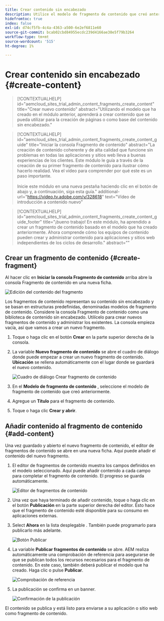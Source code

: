 ```yaml
---
title: Crear contenido sin encabezado
description: Utilice el modelo de fragmento de contenido que creó anteriormente para crear contenido que se pueda usar para la creación de páginas o como base para el contenido sin encabezado.
hidefromtoc: true
index: false
exl-id: d74cf5fb-4c4a-4363-a500-6e2ef6811e60
source-git-commit: bcab02cbd84955ecdc239d4166ae38e5f79b3264
workflow-type: tm+mt
source-wordcount: '515'
ht-degree: 1%

---
```



# Crear contenido sin encabezado {#create-content}

>[!CONTEXTUALHELP]
>id="aemcloud_sites_trial_admin_content_fragments_create_content"
>title="Crear nuevo contenido"
>abstract="Utilizando el modelo que ha creado en el módulo anterior, aprenderá a crear contenido que se pueda utilizar para la creación de páginas o como base del contenido sin encabezado."

>[!CONTEXTUALHELP]
>id="aemcloud_sites_trial_admin_content_fragments_create_content_guide"
>title="Iniciar la consola Fragmento de contenido"
>abstract="La creación de contenido coherente y de alta calidad que funcione sin problemas en todas las aplicaciones y sitios web lleva a buenas experiencias de los clientes. Este módulo le guía a través de la creación de su primer fragmento de contenido para ilustrar cómo hacerlo realidad. Vea el vídeo para comprender por qué este es un paso importante.<br><br>Inicie este módulo en una nueva pestaña haciendo clic en el botón de abajo y, a continuación, siga esta guía."
>additional-url="https://video.tv.adobe.com/v/328618" text="Vídeo de introducción a contenido nuevo"

>[!CONTEXTUALHELP]
>id="aemcloud_sites_trial_admin_content_fragments_create_content_guide_footer"
>title="¡bueno trabajo! En este módulo, ha aprendido a crear un fragmento de contenido basado en el modelo que ha creado anteriormente. Ahora comprende cómo los equipos de contenido pueden crear y administrar contenido para aplicaciones y sitios web independientes de los ciclos de desarrollo."
>abstract=""

## Crear un fragmento de contenido {#create-fragment}

Al hacer clic en **Iniciar la consola Fragmento de contenido** arriba abre la consola Fragmento de contenido en una nueva ficha.

![Edición del contenido del fragmento](assets/create-content/content-fragment-console.png)

Los fragmentos de contenido representan su contenido sin encabezado y se basan en estructuras predefinidas, denominadas modelos de fragmento de contenido. Considere la consola Fragmento de contenido como una biblioteca de contenido sin encabezado. Utilícelo para crear nuevos fragmentos de contenido y administrar los existentes. La consola empieza vacía, así que vamos a crear un nuevo fragmento.

1. Toque o haga clic en el botón **Crear** en la parte superior derecha de la consola.

1. La variable **Nuevo fragmento de contenido** se abre el cuadro de diálogo donde puede empezar a crear un nuevo fragmento de contenido. **Ubicación** se rellena automáticamente con el lugar donde se guardará el nuevo contenido.

   ![Cuadro de diálogo Crear fragmento de contenido](assets/create-content/create-content-fragment.png)

1. En el **Modelo de fragmento de contenido** , seleccione el modelo de fragmento de contenido que creó anteriormente.

1. Agregue un **Título** para el fragmento de contenido.

1. Toque o haga clic **Crear y abrir**.

## Añadir contenido al fragmento de contenido {#add-content}

Una vez guardado y abierto el nuevo fragmento de contenido, el editor de fragmentos de contenido se abre en una nueva ficha. Aquí puede añadir el contenido del nuevo fragmento.

1. El editor de fragmentos de contenido muestra los campos definidos en el modelo seleccionado. Aquí puede añadir contenido a cada campo para completar el fragmento de contenido. El progreso se guarda automáticamente.

   ![Editor de fragmentos de contenido](assets/create-content/content-fragment-editor.png)

1. Una vez que haya terminado de añadir contenido, toque o haga clic en el botón **Publicación** en la parte superior derecha del editor. Esto hace que el fragmento de contenido esté disponible para su consumo en aplicaciones externas.

1. Select **Ahora** en la lista desplegable . También puede programarlo para publicarlo más adelante.

   ![Botón Publicar](assets/create-content/publish.png)

1. La variable **Publicar fragmentos de contenido** se abre. AEM realiza automáticamente una comprobación de referencia para asegurarse de que se publican todos los recursos necesarios para el fragmento de contenido. En este caso, también deberá publicar el modelo que ha creado. Haga clic o pulse **Publicar**.

   ![Comprobación de referencia](assets/create-content/references.png)

1. La publicación se confirma en un banner.

   ![Confirmación de la publicación](assets/create-content/publish-confirm.png)

El contenido se publica y está listo para enviarse a su aplicación o sitio web como fragmento de contenido.

